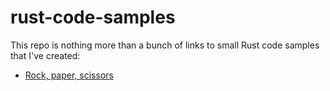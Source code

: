 # rust-code-samples

This repo is nothing more than a bunch of links to small Rust code samples that I've created:

- [Rock, paper, scissors](https://play.rust-lang.org/?version=stable&mode=debug&edition=2024&gist=76e31dffb6bc8738d1592490b244a949)
